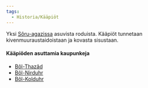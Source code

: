 ```yaml
---
tags:
  - Historia/Kääpiöt
---
```


Yksi [Sôru-agazissa](Sôru-agaz.md) asuvista roduista. Kääpiöt tunnetaan kivenmuuraustaidoistaan ja kovasta sisustaan.

#### Kääpiöden asuttamia kaupunkeja
- [Bôl-Thazâd](Bôl-Thazâd.md)
- [Bôl-Nirduhr](Bôl-Nirduhr)
- [Bôl-Kolduhr](Bôl-Kolduhr.md)
